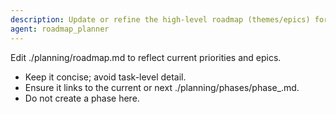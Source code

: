 ```yaml
---
description: Update or refine the high-level roadmap (themes/epics) for this repo
agent: roadmap_planner
---
```


Edit ./planning/roadmap.md to reflect current priorities and epics.

- Keep it concise; avoid task-level detail.
- Ensure it links to the current or next ./planning/phases/phase\_<n>.md.
- Do not create a phase here.
